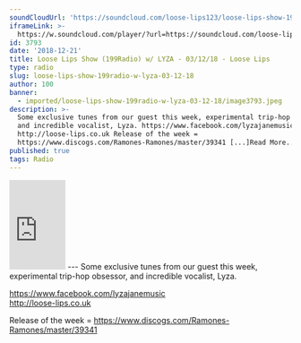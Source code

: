 ```yaml
---
soundCloudUrl: 'https://soundcloud.com/loose-lips123/loose-lips-show-199radio-w-lyza-031218'
iframeLink: >-
  https://w.soundcloud.com/player/?url=https://soundcloud.com/loose-lips123/loose-lips-show-199radio-w-lyza-031218&color=00aabb&auto_play=false&hide_related=false&show_comments=true&show_user=true&show_reposts=false
id: 3793
date: '2018-12-21'
title: Loose Lips Show (199Radio) w/ LYZA - 03/12/18 - Loose Lips
type: radio
slug: loose-lips-show-199radio-w-lyza-03-12-18
author: 100
banner:
  - imported/loose-lips-show-199radio-w-lyza-03-12-18/image3793.jpeg
description: >-
  Some exclusive tunes from our guest this week, experimental trip-hop obsessor,
  and incredible vocalist, Lyza. https://www.facebook.com/lyzajanemusic
  http://loose-lips.co.uk Release of the week =
  https://www.discogs.com/Ramones-Ramones/master/39341 [...]Read More...
published: true
tags: Radio
---
```

<iframe id="sc-widget" title="title" width="100" height="160" scrolling="no" frameborder="yes" allow="autoplay" src="https://w.soundcloud.com/player/?url=https://soundcloud.com/loose-lips123/loose-lips-show-199radio-w-lyza-031218&amp;color=00aabb&amp;auto_play=false&amp;hide_related=false&amp;show_comments=true&amp;show_user=true&amp;show_reposts=false"></iframe>
---
Some exclusive tunes from our guest this week, experimental trip-hop obsessor, and incredible vocalist, Lyza.

https://www.facebook.com/lyzajanemusic  
http://loose-lips.co.uk

Release of the week = https://www.discogs.com/Ramones-Ramones/master/39341